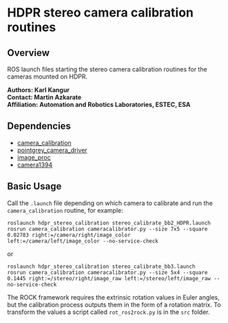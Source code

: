 # HDPR stereo camera calibration routines

## Overview

ROS launch files starting the stereo camera calibration routines for the cameras mounted on HDPR.

**Authors: Karl Kangur  
Contact: Martin Azkarate  
Affiliation: Automation and Robotics Laboratories, ESTEC, ESA**

## Dependencies

* [camera_calibration](http://wiki.ros.org/camera_calibration)
* [pointgrey_camera_driver](http://wiki.ros.org/pointgrey_camera_driver)
* [image_proc](http://wiki.ros.org/image_proc)
* [camera1394](http://wiki.ros.org/camera1394)

## Basic Usage

Call the `.launch` file depending on which camera to calibrate and run the `camera_calibration` routine, for example:

    roslaunch hdpr_stereo_calibration stereo_calibrate_bb2_HDPR.launch
    rosrun camera_calibration cameracalibrator.py --size 7x5 --square 0.02783 right:=/camera/right/image_color left:=/camera/left/image_color --no-service-check

or

    roslaunch hdpr_stereo_calibration stereo_calibrate_bb3.launch
    rosrun camera_calibration cameracalibrator.py --size 5x4 --square 0.1445 right:=/stereo/right/image_raw left:=/stereo/left/image_raw --no-service-check

The ROCK framework requires the extrinsic rotation values in Euler angles, but the calibration process outputs them in the form of a rotation matrix. To transform the values a script called `rot_ros2rock.py` is in the `src` folder.
